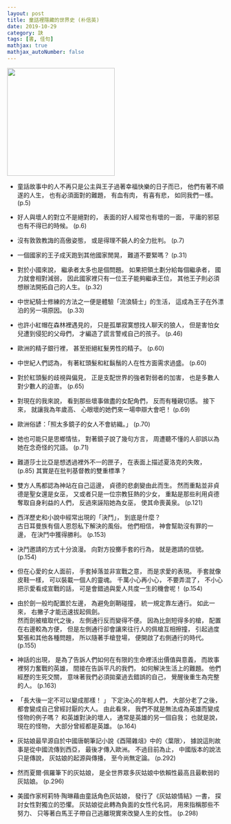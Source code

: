 ```yaml
---
layout: post
title: 童話裡隱藏的世界史 (朴信英)
date: 2019-10-29
category: 訣
tags: [書, 佳句]
mathjax: true
mathjax_autoNumber: false
---
```


<img src="https://doltegg.github.io/book/images/princeeverywhere.jpg" style="width:250px;"/>

- 童話故事中的人不再只是公主與王子過著幸福快樂的日子而已，
他們有著不順遂的人生，
也有必須面對的難題，
有血有肉，
有喜有悲，
如同我們一樣。 (p.5)

- 好人與壞人的對立不是絕對的，
表面的好人經常也有壞的一面，
平庸的邪惡也有不得已的時候。 (p.6)

<!--more-->

- 沒有敦敦教誨的高傲姿態，
或是得理不饒人的全力批判。 (p.7)


- 一個國家的王子成天跑到其他國家閒晃，
難道不要緊嗎？ (p.31)


- 對於小國來說，
繼承者太多也是個問題。
如果把領土劃分給每個繼承者，
國力就會相對減弱，
因此國家裡只有一位王子能夠繼承王位，
其他王子則必須想辦法開拓自己的人生。 (p.32)


- 中世紀騎士修練的方法之一便是體驗「流浪騎士」的生活，
這成為王子在外漂泊的另一項原因。 (p.33)


- 也許小紅帽在森林裡遇見的，
只是孤單寂寞想找人聊天的狼人，
但是害怕女兒遭到侵犯的父母們，
才編造了謊言警戒自己的孩子。 (p.46)


- 歐洲的精子銀行裡，
甚至拒絕紅髮男性的精子。 (p.60)


- 中世紀人們認為，
有著紅頭髮和紅鬍鬚的人在性方面需求過盛。 (p.60)


- 對於紅頭髮的歧視與偏見，
正是支配世界的強者對弱者的加害，
也是多數人對少數人的迫害。 (p.65)


- 對現在的我來說，
看到那些壞事做盡的女配角們，
反而有種親切感。
接下來，
就讓我為年歲高、 心眼壞的她們來一場申辯大會吧！ (p.69)


- 歐洲俗諺：「照太多鏡子的女人不會紡織。」 (p.70)


- 她也可能只是思鄉情怯，
對著鏡子說了幾句方言，
周遭聽不懂的人卻誤以為她在念奇怪的咒語。 (p.71)


- 難道莎士比亞是想透過裡外不一的匣子，
在表面上描述夏洛克的失敗， (p.85)
其實是在批判基督教的雙重標準？


- 雙方人馬都認為神站在自己這邊，
貞德的悲劇變由此而生。
然而重點並非貞德是聖女還是女巫，
又或者只是一位宗教狂熱的少女，
重點是那些利用貞德奪取自身利益的人們，
反過來誣陷她為女巫，
使其命喪黃泉。 (p.121)


- 西洋歷史和小說中經常出現的「決鬥」，
到底是什麼？<br />
古日耳曼族有個人恩怨私下解決的風俗。
他們相信，
神會幫助沒有罪的一邊，
在決鬥中獲得勝利。 (p.153)


- 決鬥邀請的方式十分浪漫。
向對方投擲手套的行為，
就是邀請的信號。 (p.154)


- 但在心愛的女人面前，
手套掉落並非宣戰之意，
而是求愛的表現。
手套就像皮鞋一樣，
可以裝載一個人的靈魂。
千萬小心再小心，
不要弄混了，
不小心把示愛看成宣戰的話，
可是會錯過與愛人共度一生的機會呢！ (p.154)


- 由於劍一般均配置於左邊，
為避免劍鞘碰撞，
統一規定靠左通行。
如此一來，
右撇子才能迅速拔起佩劍。<br />
然而劍被槍取代之後，
左側通行反而變得不便。
因為比劍短得多的槍，
配置在右邊較為方便，
但是左側通行卻會讓來往行人的佩槍互相擦撞，
引起過度緊張和其他各種問題，
所以隨著手槍登場，
便開啟了右側通行的時代。 (p.155)


- 神話的出現，
是為了告訴人們如何在有限的生命裡活出價值與意義，
而故事裡努力奮戰的英雄，
間接在告訴平凡的我們，
如何解決生活上的難題。
他們經歷的生死交關，
意味著我們必須拋棄過去錯誤的自己，
覺醒後重生為完整的人。 (p.163)


- 「長大後一定不可以變成那樣！ 」
下定決心的年輕人們，
大部分老了之後，
都會變成自己曾經討厭的大人。
由此看來，
我們不就是無法成為英雄而變成怪物的例子嗎？
和英雄對決的壞人，
通常是英雄的另一個自我；
也就是說，
現在的怪物，
大部分曾經都是英雄。 (p.164)


- 灰姑娘最早源自於中國唐朝筆記小說《酉陽雜俎》中的〈葉限〉，
據說這則故事是從中國流傳到西亞，
最後才傳入歐洲。
不過目前為止，
中國版本的說法只是傳說，
灰姑娘的起源與傳播，
至今尚無定論。 (p.292)


- 然而夏爾‧佩羅筆下的灰姑娘，
是全世界眾多灰姑娘中依賴性最高且最軟弱的灰姑娘。 (p.296)


- 美國作家柯莉特‧陶琳藉由童話角色灰姑娘，
發行了《灰姑娘情結》一書，
探討女性對獨立的恐懼。
灰姑娘從此轉為負面的女性代名詞，
用來指稱那些不努力、 只等著白馬王子帶自己逃離現實來改變人生的女性。 (p.298)
